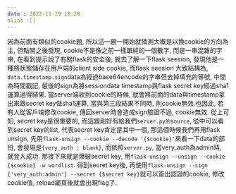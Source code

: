 ```yaml
---
date : 2022-11-29 18:28
alias :[]
---
```


因為前面有類似的cookie題, 所以這一題一開始就猜測大概是以換cookie的方向為主, 但點開之後發現, cookie不是像之前一樣單純的一個數字, 而是一串混雜的字串, 在看到提示說了有關flask的安全後, 就去了解一下flask seesion, 發現他是一種將狀態儲存在用戶端的client side cookie, 而flask seesion 大致結構為, `data.timestamp.sign`data為經過base64encode的字串但去掉填充的等號, 中間為時間戳記, 最後的sign為將sessiondata timestamp與flask secret key經過sha1運算過得結果. 當server端收到cookie的時候, 就會將前面的data與timestamp拿出來跟secret key做sha1運算, 當與第三段結果不同時, 則cookie無效.也因此, 若有人從客戶端修改cookie, 傳回server時會造成sign驗證不過, cookie無效. 從上可知, secret key是很重要的, 而這題剛好有給我們`server.py的source`, 從中可以看到secret key的list, 代表secret key肯定是其中一個, 那這個時候我們再用flask unsign, 先用`flask-unsign --cookie --decode '{$cookie}'`來看一下data的部份, 會發現是`{very_auth : blank}`, 而依照`server.py`, 當very_auth為admin時, 就登入成功. 那接下來就是爆破secret key, 用`flask-unsign --unsign --cookie {$cookie} -w wordlist`. 得到secret key後, 再使用`flask-unsign --sign {'very_auth:admin'} --secret {$secret key}`就可以簽出認證的cookie, 修改cookie值, reload網頁後就會出現flag了.